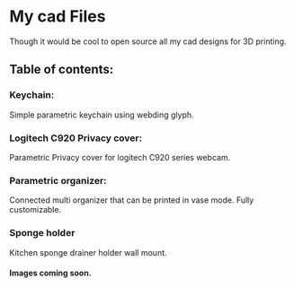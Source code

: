 # My cad Files
Though it would be cool to open source all my cad designs for 3D printing. 

## Table of contents: 

### Keychain: 
Simple parametric keychain using webding glyph.

### Logitech C920 Privacy cover: 
Parametric Privacy cover for logitech C920 series webcam.

### Parametric organizer:
Connected multi organizer that can be printed in vase mode. Fully customizable. 

### Sponge holder
Kitchen sponge drainer holder wall mount. 

#### Images coming soon. 


